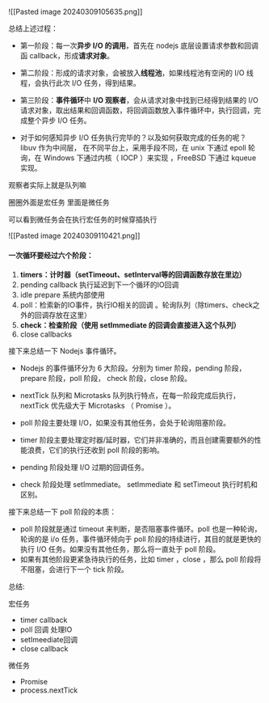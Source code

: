
![[Pasted image 20240309105635.png]]

总结上述过程：

- 第一阶段：每一次**异步 I/O 的调用**，首先在 nodejs 底层设置请求参数和回调函 callback，形成**请求对象**。
    
- 第二阶段：形成的请求对象，会被放入**线程池**，如果线程池有空闲的 I/O 线程，会执行此次 I/O 任务，得到结果。
    
- 第三阶段：**事件循环**中 **I/O 观察者**，会从请求对象中找到已经得到结果的 I/O 请求对象，取出结果和回调函数，将回调函数放入事件循环中，执行回调，完成整个异步 I/O 任务。
    
- 对于如何感知异步 I/O 任务执行完毕的？以及如何获取完成的任务的呢？ libuv 作为中间层， 在不同平台上，采用手段不同，在 unix 下通过 epoll 轮询，在 Windows 下通过内核（ IOCP ）来实现 ，FreeBSD 下通过 kqueue 实现。
    


观察者实际上就是队列嘛






圈圈外面是宏任务
里面是微任务

可以看到微任务会在执行宏任务的时候穿插执行

![[Pasted image 20240309110421.png]]


#### 一次循环要经过六个阶段：

1. **timers：计时器（setTimeout、setInterval等的回调函数存放在里边）**
2. pending callback 执行延迟到下一个循环的IO回调
3. idle prepare 系统内部使用 
4. poll：检索新的IO事件，执行IO相关的回调 。轮询队列（除timers、check之外的回调存放在这里）
5. **check：检查阶段（使用 setImmediate 的回调会直接进入这个队列）**
6. close callbacks


接下来总结一下 Nodejs 事件循环。

- Nodejs 的事件循环分为 6 大阶段。分别为 timer 阶段，pending 阶段，prepare 阶段，poll 阶段， check 阶段，close 阶段。
    
- nextTick 队列和 Microtasks 队列执行特点，在每一阶段完成后执行， nextTick 优先级大于 Microtasks （ Promise ）。
    
- poll 阶段主要处理 I/O，如果没有其他任务，会处于轮询阻塞阶段。
    
- timer 阶段主要处理定时器/延时器，它们并非准确的，而且创建需要额外的性能浪费，它们的执行还收到 poll 阶段的影响。
    
- pending 阶段处理 I/O 过期的回调任务。
    
- check 阶段处理 setImmediate。 setImmediate 和 setTimeout 执行时机和区别。
    




接下来总结一下 poll 阶段的本质：

- poll 阶段就是通过 timeout 来判断，是否阻塞事件循环。poll 也是一种轮询，轮询的是 i/o 任务，事件循环倾向于 poll 阶段的持续进行，其目的就是更快的执行 I/O 任务。如果没有其他任务，那么将一直处于 poll 阶段。
- 如果有其他阶段更紧急待执行的任务，比如 timer ，close ，那么 poll 阶段将不阻塞，会进行下一个 tick 阶段。



总结:

宏任务
- timer callback
- poll 回调 处理IO
- setImeediate回调
- close callback

微任务
- Promise
- process.nextTick
